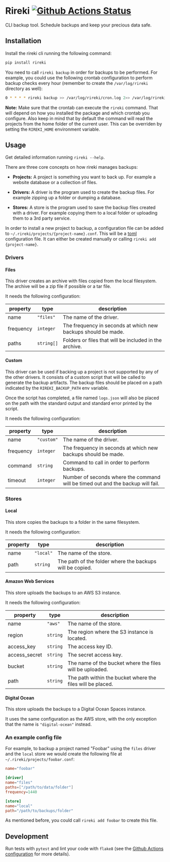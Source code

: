 # Rireki [![Github Actions Status](https://github.com/noeldemartin/rireki/workflows/Testing/badge.svg)](https://github.com/noeldemartin/rireki/actions)

CLI backup tool. Schedule backups and keep your precious data safe.

## Installation

Install the rireki cli running the following command:

```sh
pip install rireki
```

You need to call `rireki backup` in order for backups to be performed. For example, you could use the following crontab configuration to perform backup checks every hour (remember to create the `/var/log/rireki` directory as well):

```sh
0 * * * * rireki backup >> /var/log/rireki/cron.log 2>> /var/log/rireki/cron-error.log
```

**Note:** Make sure that the crontab can execute the `rireki` command. That will depend on how you installed the package and which crontab you configure. Also keep in mind that by default the command will read the projects from the home folder of the current user. This can be overriden by setting the `RIREKI_HOME` environment variable.

## Usage

Get detailed information running `rireki --help`.

There are three core concepts on how rireki manages backups:

- **Projects:** A project is something you want to back up. For example a website database or a collection of files.

- **Drivers:** A driver is the program used to create the backup files. For example zipping up a folder or dumping a database.

- **Stores:** A store is the program used to save the backup files created with a driver. For example copying them to a local folder or uploading them to a 3rd party service.

In order to install a new project to backup, a configuration file can be added to `~/.rireki/projects/{project-name}.conf`. This will be a [toml](https://github.com/toml-lang/toml) configuration file. It can either be created manually or calling `rireki add {project-name}`.

### Drivers

#### Files

This driver creates an archive with files copied from the local filesystem. The archive will be a zip file if possible or a tar file.

It needs the following configuration:

| property      | type          | description  |
| ------------- |---------------| -------------|
| name          | `"files"`     | The name of the driver. |
| frequency     | `integer`     | The frequency in seconds at which new backups should be made. |
| paths         | `string[]`    | Folders or files that will be included in the archive. |

#### Custom

This driver can be used if backing up a project is not supported by any of the other drivers. It consists of a custom script that will be called to generate the backup artifacts. The backup files should be placed on a path indicated by the `RIREKI_BACKUP_PATH` env variable.

Once the script has completed, a file named `logs.json` will also be placed on the path with the standard output and standard error printed by the script.

It needs the following configuration:

| property      | type          | description  |
| ------------- |---------------| -------------|
| name          | `"custom"`    | The name of the driver. |
| frequency     | `integer`     | The frequency in seconds at which new backups should be made. |
| command       | `string`      | Command to call in order to perform backups. |
| timeout       | `integer`     | Number of seconds where the command will be timed out and the backup will fail. |

### Stores

#### Local

This store copies the backups to a folder in the same filesystem.

It needs the following configuration:

| property      | type          | description  |
| ------------- |---------------| -------------|
| name          | `"local"`     | The name of the store. |
| path          | `string`      | The path of the folder where the backups will be copied. |

#### Amazon Web Services

This store uploads the backups to an AWS S3 instance.

It needs the following configuration:

| property      | type          | description  |
| ------------- |---------------| -------------|
| name          | `"aws"`     | The name of the store. |
| region        | `string`      | The region where the S3 instance is located. |
| access_key    | `string`      | The access key ID. |
| access_secret | `string`      | The secret access key. |
| bucket        | `string`      | The name of the bucket where the files will be uploaded. |
| path          | `string`      | The path within the bucket where the files will be placed. |

#### Digital Ocean

This store uploads the backups to a Digital Ocean Spaces instance.

It uses the same configuration as the AWS store, with the only exception that the name is `"digital-ocean"` instead.

### An example config file

For example, to backup a project named "Foobar" using the `files` driver and the `local` store we would create the following file at `~/.rireki/projects/foobar.conf`:

```toml
name="foobar"

[driver]
name="files"
paths=["/path/to/data/folder"]
frequency=1440

[store]
name="local"
path="/path/to/backups/folder"
```

As mentioned before, you could call `rireki add foobar` to create this file.

## Development

Run tests with `pytest` and lint your code with `flake8` (see the [Github Actions configuration](.github/workflows/testing.yml) for more details).
